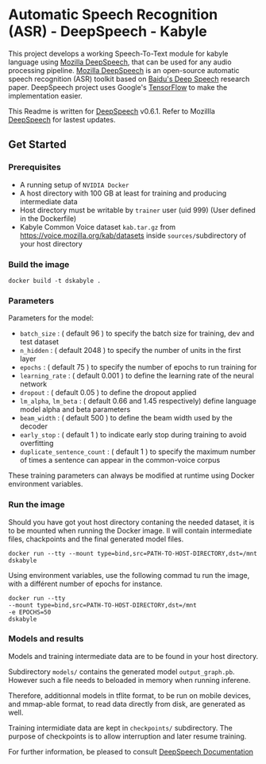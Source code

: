 # Automatic Speech Recognition (ASR) - DeepSpeech - Kabyle

This project develops a working Speech-To-Text module for kabyle language using [Mozilla DeepSpeech](https://github.com/mozilla/DeepSpeech), that can be used for any audio processing pipeline. [Mozilla DeepSpeech](https://github.com/mozilla/DeepSpeech) is an open-source automatic speech recognition (ASR) toolkit based on [Baidu's Deep Speech](https://gigaom2.files.wordpress.com/2014/12/deep_speech3_12_17.pdf) research paper. DeepSpeech project uses Google's [TensorFlow](https://www.tensorflow.org/) to make the implementation easier.

This Readme is written for [DeepSpeech](https://github.com/mozilla/DeepSpeech/releases/tag/v0.6.1) v0.6.1. Refer to Mozillla [DeepSpeech](https://github.com/mozilla/DeepSpeech) for lastest updates.

## Get Started

### Prerequisites 
- A running setup of `NVIDIA Docker`
- A host directory with 100 GB at least for training and producing intermediate data
- Host directory must be writable by `trainer` user (uid 999) (User defined in the Dockerfile)
- Kabyle Common Voice dataset `kab.tar.gz` from <https://voice.mozilla.org/kab/datasets> inside  `sources/`subdirectory of your host directory 

### Build the image

```
docker build -t dskabyle .
```
### Parameters

Parameters for the model:
- `batch_size` : ( default 96 ) to specify the batch size for training, dev and test dataset
- `n_hidden` : ( default 2048 ) to specify the number of units in the first layer
- `epochs` : ( default 75 ) to specify the number of epochs to run training for
- `learning_rate` : ( default 0.001 ) to define the learning rate of the neural network
- `dropout` : ( default 0.05 ) to define the dropout applied
- `lm_alpha`, `lm_beta` : ( default 0.66 and 1.45 respectively) define language model alpha and beta parameters
- `beam_width` : ( default 500 ) to define the beam width used by the decoder
- `early_stop` : ( default 1 ) to indicate early stop during training to avoid overfitting 
- `duplicate_sentence_count` : ( default 1 ) to specify the maximum number of times a sentence can appear in the common-voice corpus

These training parameters can always be modified at runtime using Docker environment variables.

### Run the image 

Should you have got yout host directory contaning  the needed dataset, it is to be mounted when running the Docker image. Il will contain intermediate files, chackpoints and the final generated model files.


```
docker run --tty --mount type=bind,src=PATH-TO-HOST-DIRECTORY,dst=/mnt dskabyle
```
Using environment variables, use the following commad tu run the image, with a différent number of epochs for instance.

```
docker run --tty 
--mount type=bind,src=PATH-TO-HOST-DIRECTORY,dst=/mnt 
-e EPOCHS=50
dskabyle
```

### Models and results

Models and training intermediate data are to be found in your host directory. 

Subdirectory `models/` contains the generated model `output_graph.pb`. However such a file needs to beloaded in memory when running inferene. 

Therefore, additionnal models in tflite format, to be run on mobile devices, and mmap-able format, to read data directly from disk, are generated as well. 

Training intermidiate data are kept in `checkpoints/` subdirectory. The purpose of checkpoints is to allow interruption and later resume training.

For further information, be pleased to consult [DeepSpeech Documentation](https://deepspeech.readthedocs.io/en/v0.6.1)